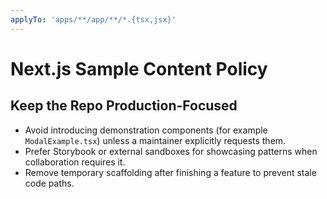 ```yaml
---
applyTo: 'apps/**/app/**/*.{tsx,jsx}'
---
```


# Next.js Sample Content Policy

## Keep the Repo Production-Focused
- Avoid introducing demonstration components (for example `ModalExample.tsx`) unless a maintainer explicitly requests them.
- Prefer Storybook or external sandboxes for showcasing patterns when collaboration requires it.
- Remove temporary scaffolding after finishing a feature to prevent stale code paths.
